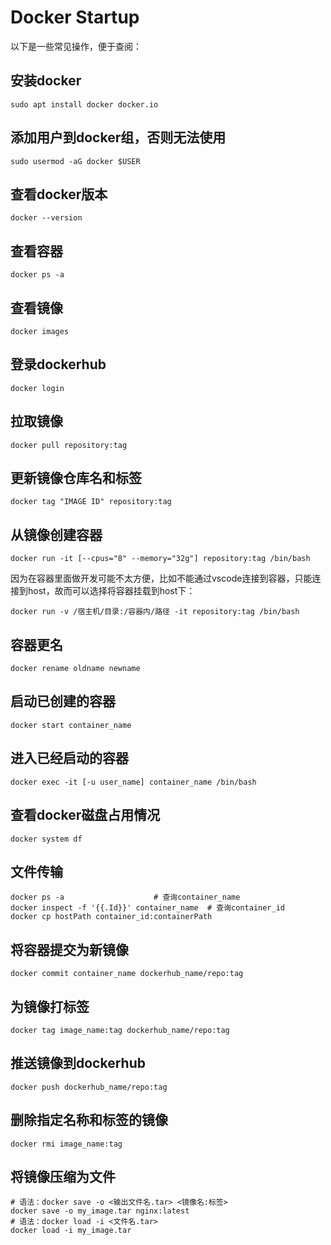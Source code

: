 # Docker Startup

以下是一些常见操作，便于查阅：

## 安装docker

```shell
sudo apt install docker docker.io
```

## 添加用户到docker组，否则无法使用

```shell
sudo usermod -aG docker $USER
```

## 查看docker版本

```shell
docker --version
```

## 查看容器

```shell
docker ps -a
```

## 查看镜像

```shell
docker images
```

## 登录dockerhub

```shell
docker login
```

## 拉取镜像

```shell
docker pull repository:tag
```

## 更新镜像仓库名和标签

```shell
docker tag "IMAGE ID" repository:tag
```

## 从镜像创建容器

```shell
docker run -it [--cpus="8" --memory="32g"] repository:tag /bin/bash
```

因为在容器里面做开发可能不太方便，比如不能通过vscode连接到容器，只能连接到host，故而可以选择将容器挂载到host下：

```shell
docker run -v /宿主机/目录:/容器内/路径 -it repository:tag /bin/bash
```

## 容器更名

```shell
docker rename oldname newname
```

## 启动已创建的容器

```shell
docker start container_name
```

## 进入已经启动的容器

```shell
docker exec -it [-u user_name] container_name /bin/bash
```

## 查看docker磁盘占用情况

```shell
docker system df
```

## 文件传输

```shell
docker ps -a					# 查询container_name
docker inspect -f '{{.Id}}' container_name	# 查询container_id
docker cp hostPath container_id:containerPath
```

## 将容器提交为新镜像

```shell
docker commit container_name dockerhub_name/repo:tag
```

## 为镜像打标签

```shell
docker tag image_name:tag dockerhub_name/repo:tag
```

## 推送镜像到dockerhub

```shell
docker push dockerhub_name/repo:tag
```

## 删除指定名称和标签的镜像

```shell
docker rmi image_name:tag
```

## 将镜像压缩为文件

```shell
# 语法：docker save -o <输出文件名.tar> <镜像名:标签>
docker save -o my_image.tar nginx:latest
# 语法：docker load -i <文件名.tar>
docker load -i my_image.tar
```
